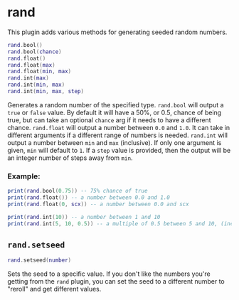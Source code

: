 # rand
This plugin adds various methods for generating seeded random numbers.

```lua
rand.bool()
rand.bool(chance)
rand.float()
rand.float(max)
rand.float(min, max)
rand.int(max)
rand.int(min, max)
rand.int(min, max, step)
```
Generates a random number of the specified type.
`rand.bool` will output a `true` or `false` value. By default it will have a 50%, or 0.5, chance of being true, but can take an optional `chance` arg if it needs to have a different chance.
`rand.float` will output a number between `0.0` and `1.0`. It can take in different arguments if a different range of numbers is needed.
`rand.int` will output a number between `min` and `max` (inclusive). If only one argument is given, `min` will default to `1`. If a `step` value is provided, then the output will be an integer number of steps away from `min`.

### Example:
```lua
print(rand.bool(0.75)) -- 75% chance of true
print(rand.float()) -- a number between 0.0 and 1.0
print(rand.float(0, scx)) -- a number between 0.0 and scx

print(rand.int(10)) -- a number between 1 and 10
print(rand.int(5, 10, 0.5)) -- a multiple of 0.5 between 5 and 10, (inclusive)
```

## `rand.setseed`
```lua
rand.setseed(number)
```
Sets the seed to a specific value. If you don't like the numbers you're getting from the `rand` plugin, you can set the seed to a different number to "reroll" and get different values.